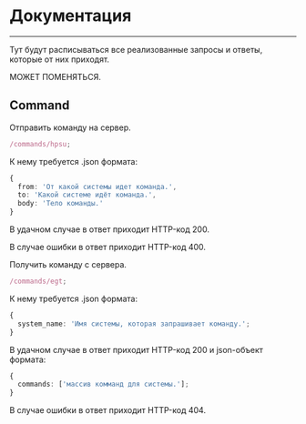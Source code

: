 # Документация

---

Тут будут расписываться все реализованные запросы и ответы, которые от них приходят.

МОЖЕТ ПОМЕНЯТЬСЯ.

## Command

Отправить команду на сервер.

```typescript
/commands/hpsu;
```

К нему требуется .json формата:

```typescript
{
  from: 'От какой системы идет команда.',
  to: 'Какой системе идёт команда.',
  body: 'Тело команды.'
}
```

В удачном случае в ответ приходит HTTP-код 200.

В случае ошибки в ответ приходит HTTP-код 400.

Получить команду с сервера.

```typescript
/commands/egt;
```

К нему требуется .json формата:

```typescript
{
  system_name: 'Имя системы, которая запрашивает команду.';
}
```

В удачном случае в ответ приходит HTTP-код 200 и json-объект формата:

```typescript
{
  commands: ['массив комманд для системы.'];
}
```

В случае ошибки в ответ приходит HTTP-код 404.
